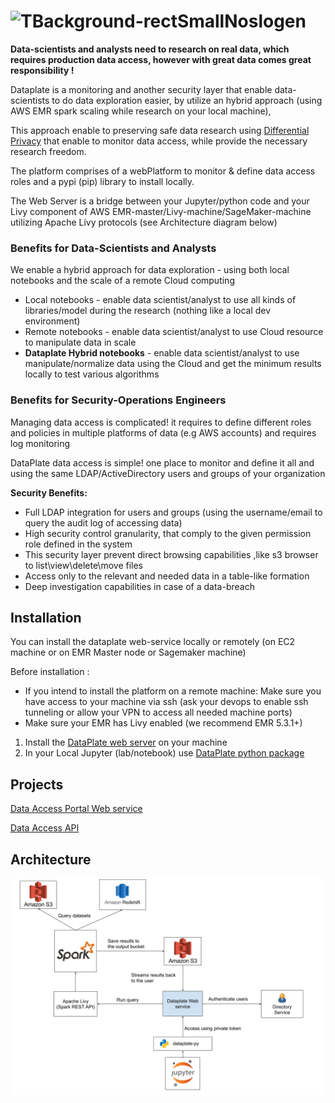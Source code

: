 ![TBackground-rectSmallNoslogen](https://user-images.githubusercontent.com/69418989/102619767-a1523400-4145-11eb-8855-2c292daf16b2.png)
========================
**Data-scientists and analysts need to research on real data, which requires production data access, however with great data comes great responsibility !** 

Dataplate is a monitoring and another security layer that enable data-scientists to do data exploration easier, by utilize an hybrid approach (using AWS EMR spark scaling while research on your local machine),

This approach enable to preserving safe data research using [Differential Privacy](https://en.wikipedia.org/wiki/Differential_privacy) that enable to monitor data access, while provide the necessary research freedom.

The platform comprises of a webPlatform to monitor & define data access roles and a pypi (pip) library to install locally.

The Web Server is a bridge between your Jupyter/python code and your Livy component of AWS EMR-master/Livy-machine/SageMaker-machine utilizing Apache Livy protocols (see Architecture diagram below)

### Benefits for Data-Scientists and Analysts

We enable a hybrid approach for data exploration - using both local notebooks and the scale of a remote Cloud computing

* Local notebooks - enable data scientist/analyst to use all kinds of libraries/model during the research (nothing like a local dev environment)
* Remote notebooks - enable data scientist/analyst to use Cloud resource to manipulate data in scale
* **Dataplate Hybrid notebooks** - enable data scientist/analyst to use manipulate/normalize data using the Cloud and get the minimum results locally to test various algorithms

### Benefits for Security-Operations Engineers

Managing data access is complicated! it requires to define different roles and policies in multiple platforms of data (e.g AWS accounts) and requires log monitoring

DataPlate data access is simple! one place to monitor and define it all and using the same LDAP/ActiveDirectory users and groups of your organization

**Security Benefits:**

* Full LDAP integration for users and groups (using the username/email to query the audit log of accessing data)
* High security control granularity, that comply to the given permission role defined in the system
* This security layer prevent direct browsing capabilities ,like s3 browser to list\view\delete\move files
* Access only to the relevant and needed data in a table-like formation
* Deep investigation capabilities in case of a data-breach

## Installation

You can install the dataplate web-service locally or remotely (on EC2 machine or on EMR Master node or Sagemaker machine)

Before installation :

* If you intend to install the platform on a remote machine: Make sure you have access to your machine via ssh (ask your devops to enable ssh tunneling or allow your VPN to access all needed machine ports)
* Make sure your EMR has Livy enabled (we recommend EMR 5.3.1+)

1. Install the [DataPlate web server](webapp/README.md) on your machine
2. In your Local Jupyter (lab/notebook) use [DataPlate python package](api/README.md)

## Projects

[Data Access Portal Web service](webapp/README.md)   

[Data Access API](api/README.md)   

## Architecture
![alt text](./webapp/dataaccess/static/img/DataplateArch_v1.png?raw=true)